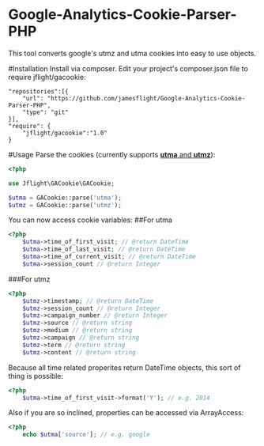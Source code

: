 Google-Analytics-Cookie-Parser-PHP
==================================

This tool converts google's utmz and utma cookies into easy to use objects.

#Installation
Install via composer. Edit your project's composer.json file to require jflight/gacookie:

	"repositories":[{
    	"url": "https://github.com/jamesflight/Google-Analytics-Cookie-Parser-PHP",
        "type": "git"
    }],
    "require": {
    	"jflight/gacookie":"1.0"
    }

#Usage
Parse the cookies (currently supports [__utma__ and __utmz__](https://developers.google.com/analytics/devguides/collection/analyticsjs/cookie-usage)):

```php
<?php

use Jflight\GACookie\GACookie;

$utma = GACookie::parse('utma');
$utmz = GACookie::parse('utmz');
```

You can now access cookie variables:
##For utma

```php
<?php
	$utma->time_of_first_visit; // @return DateTime
	$utma->time_of_last_visit; // @return DateTime
	$utma->time_of_current_visit; // @return DateTime
	$utma->session_count // @return Integer
```
###For utmz
```php
<?php
	$utmz->timestamp; // @return DateTime
	$utmz->session_count // @return Integer
	$utmz->campaign_number // @return Integer
	$utmz->source // @return string
	$utmz->medium // @return string
	$utmz->campaign // @return string
	$utmz->term // @return string
	$utmz->content // @return string
```
Because all time related properites return DateTime objects, this sort of thing is possible:
```php
<?php
	$utma->time_of_first_visit->format('Y'); // e.g. 2014
```
Also if you are so inclined, properties can be accessed via ArrayAccess:
```php
<?php
	echo $utma['source']; // e.g. google
```
